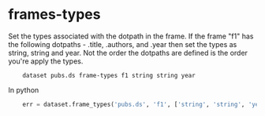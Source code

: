 
# frames-types

Set the types associated with the dotpath in the frame. If 
the frame "f1" has the following dotpaths - .title, .authors, and .year
then set the types as string, string and year. Not the order
the dotpaths are defined is the order you're apply the types.

```shell
    dataset pubs.ds frame-types f1 string string year
```

In python

```python
    err = dataset.frame_types('pubs.ds', 'f1', ['string', 'string', 'year'])
```


